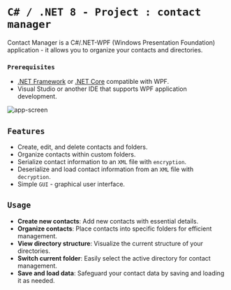 # ``C# / .NET 8 - Project : contact manager``

Contact Manager is a C#/.NET-WPF (Windows Presentation Foundation) application - it allows you to organize your contacts and directories. 

### ``Prerequisites``

- [.NET Framework](https://dotnet.microsoft.com/download/dotnet-framework) or [.NET Core](https://dotnet.microsoft.com/download) compatible with WPF.
- Visual Studio or another IDE that supports WPF application development.

<img src="https://i.ibb.co/bNy4vWN/app-screen.png" alt="app-screen" border="0">

## ``Features``
- Create, edit, and delete contacts and folders.
- Organize contacts within custom folders.
- Serialize contact information to an ``XML`` file with ``encryption``.
- Deserialize and load contact information from an ``XML`` file with ``decryption``.
- Simple ``GUI`` - graphical user interface.

## ``Usage``

- **Create new contacts**: Add new contacts with essential details.
- **Organize contacts**: Place contacts into specific folders for efficient management.
- **View directory structure**: Visualize the current structure of your directories.
- **Switch current folder**: Easily select the active directory for contact management.
- **Save and load data**: Safeguard your contact data by saving and loading it as needed.
